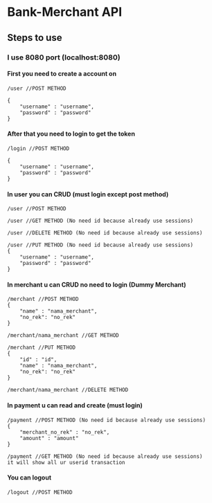 # Bank-Merchant API

## Steps to use

### I use 8080 port (localhost:8080)

#### First you need to create a account on

```golang
/user //POST METHOD

{
    "username" : "username",
    "password" : "password"
}
```

#### After that you need to login to get the token

```golang
/login //POST METHOD

{
    "username" : "username",
    "password" : "password"
}
```

#### In user you can CRUD (must login except post method)

```golang
/user //POST METHOD

/user //GET METHOD (No need id because already use sessions)

/user //DELETE METHOD (No need id because already use sessions)

/user //PUT METHOD (No need id because already use sessions)
{
    "username" : "username",
    "password" : "password"
}
```

#### In merchant u can CRUD no need to login (Dummy Merchant)

```golang
/merchant //POST METHOD
{
    "name" : "nama_merchant",
    "no_rek": "no_rek"
}

/merchant/nama_merchant //GET METHOD

/merchant //PUT METHOD
{
    "id" : "id",
    "name" : "nama_merchant",
    "no_rek": "no_rek"
}

/merchant/nama_merchant //DELETE METHOD
```

#### In payment u can read and create (must login)

```golang
/payment //POST METHOD (No need id because already use sessions)
{
    "merchant_no_rek" : "no_rek",
    "amount" : "amount"
}

/payment //GET METHOD (No need id because already use sessions)
it will show all ur userid transaction
```

#### You can logout

```golang
/logout //POST METHOD
```
